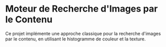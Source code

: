 # Moteur de Recherche d'Images par le Contenu
Ce projet implémente une approche classique pour la recherche d'images par le contenu, en utilisant le histogramme de couleur et la texture.
